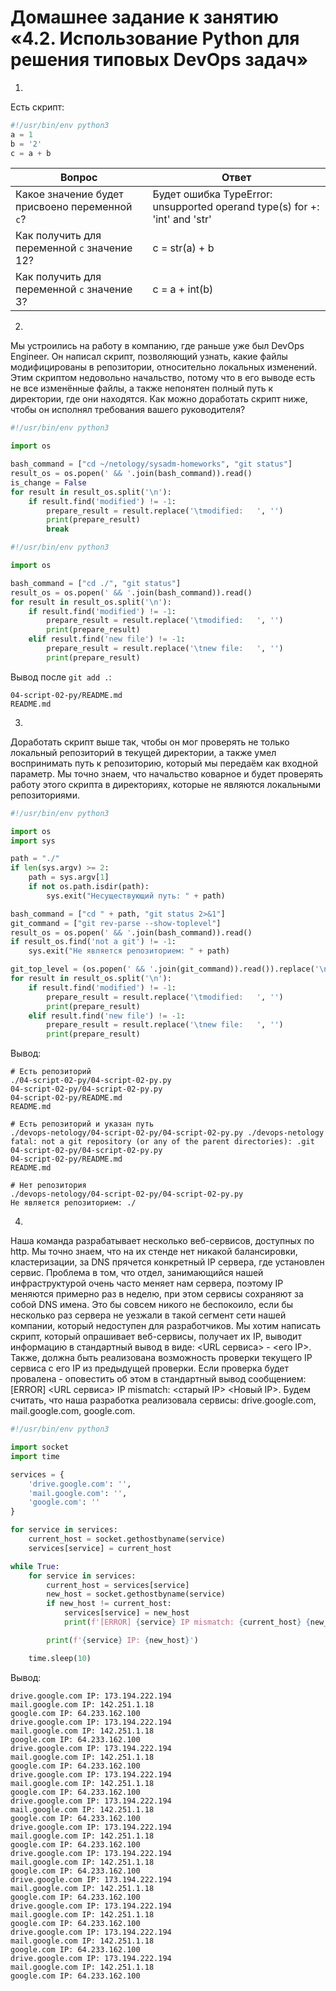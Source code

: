 # Домашнее задание к занятию «4.2. Использование Python для решения типовых DevOps задач»

1.
Есть скрипт:

```python
#!/usr/bin/env python3
a = 1
b = '2'
c = a + b
```

| Вопрос                                         | Ответ                                                                      |
|------------------------------------------------|----------------------------------------------------------------------------|
| Какое значение будет присвоено переменной `c`? | Будет ошибка TypeError: unsupported operand type(s) for +: 'int' and 'str' |
| Как получить для переменной `c` значение 12?   | c = str(a) + b                                                             |
| Как получить для переменной `c` значение 3?    | c = a + int(b)                                                             |

2.
Мы устроились на работу в компанию, где раньше уже был DevOps Engineer. Он написал скрипт, позволяющий узнать, какие файлы модифицированы в репозитории, относительно локальных изменений. Этим скриптом недовольно начальство, потому что в его выводе есть не все изменённые файлы, а также непонятен полный путь к директории, где они находятся. Как можно доработать скрипт ниже, чтобы он исполнял требования вашего руководителя?

```python
#!/usr/bin/env python3

import os

bash_command = ["cd ~/netology/sysadm-homeworks", "git status"]
result_os = os.popen(' && '.join(bash_command)).read()
is_change = False
for result in result_os.split('\n'):
    if result.find('modified') != -1:
        prepare_result = result.replace('\tmodified:   ', '')
        print(prepare_result)
        break
```

```python
#!/usr/bin/env python3

import os

bash_command = ["cd ./", "git status"]
result_os = os.popen(' && '.join(bash_command)).read()
for result in result_os.split('\n'):
    if result.find('modified') != -1:
        prepare_result = result.replace('\tmodified:   ', '')
        print(prepare_result)
    elif result.find('new file') != -1:
        prepare_result = result.replace('\tnew file:   ', '')
        print(prepare_result)
```

Вывод после `git add .`:
```shell
04-script-02-py/README.md
README.md
```

3.
Доработать скрипт выше так, чтобы он мог проверять не только локальный репозиторий в текущей директории, а также умел воспринимать путь к репозиторию, который мы передаём как входной параметр. Мы точно знаем, что начальство коварное и будет проверять работу этого скрипта в директориях, которые не являются локальными репозиториями.

```python
#!/usr/bin/env python3

import os
import sys

path = "./"
if len(sys.argv) >= 2:
    path = sys.argv[1]
    if not os.path.isdir(path):
        sys.exit("Несуществующий путь: " + path)

bash_command = ["cd " + path, "git status 2>&1"]
git_command = ["git rev-parse --show-toplevel"]
result_os = os.popen(' && '.join(bash_command)).read()
if result_os.find('not a git') != -1:
    sys.exit("Не является репозиторием: " + path)

git_top_level = (os.popen(' && '.join(git_command)).read()).replace('\n', '/')
for result in result_os.split('\n'):
    if result.find('modified') != -1:
        prepare_result = result.replace('\tmodified:   ', '')
        print(prepare_result)
    elif result.find('new file') != -1:
        prepare_result = result.replace('\tnew file:   ', '')
        print(prepare_result)
```

Вывод:
```shell
# Есть репозиторий
./04-script-02-py/04-script-02-py.py
04-script-02-py/04-script-02-py.py
04-script-02-py/README.md
README.md

# Есть репозиторий и указан путь
./devops-netology/04-script-02-py/04-script-02-py.py ./devops-netology
fatal: not a git repository (or any of the parent directories): .git
04-script-02-py/04-script-02-py.py
04-script-02-py/README.md
README.md

# Нет репозитория
./devops-netology/04-script-02-py/04-script-02-py.py                  
Не является репозиторием: ./
```

4.
Наша команда разрабатывает несколько веб-сервисов, доступных по http. Мы точно знаем, что на их стенде нет никакой балансировки, кластеризации, за DNS прячется конкретный IP сервера, где установлен сервис. Проблема в том, что отдел, занимающийся нашей инфраструктурой очень часто меняет нам сервера, поэтому IP меняются примерно раз в неделю, при этом сервисы сохраняют за собой DNS имена. Это бы совсем никого не беспокоило, если бы несколько раз сервера не уезжали в такой сегмент сети нашей компании, который недоступен для разработчиков. Мы хотим написать скрипт, который опрашивает веб-сервисы, получает их IP, выводит информацию в стандартный вывод в виде: <URL сервиса> - <его IP>. Также, должна быть реализована возможность проверки текущего IP сервиса c его IP из предыдущей проверки. Если проверка будет провалена - оповестить об этом в стандартный вывод сообщением: [ERROR] <URL сервиса> IP mismatch: <старый IP> <Новый IP>. Будем считать, что наша разработка реализовала сервисы: drive.google.com, mail.google.com, google.com.
```python
#!/usr/bin/env python3

import socket
import time

services = {
    'drive.google.com': '',
    'mail.google.com': '',
    'google.com': ''
}

for service in services:
    current_host = socket.gethostbyname(service)
    services[service] = current_host

while True:
    for service in services:
        current_host = services[service]
        new_host = socket.gethostbyname(service)
        if new_host != current_host:
            services[service] = new_host
            print(f'[ERROR] {service} IP mismatch: {current_host} {new_host}')

        print(f'{service} IP: {new_host}')

    time.sleep(10)
```

Вывод:
```shell
drive.google.com IP: 173.194.222.194
mail.google.com IP: 142.251.1.18
google.com IP: 64.233.162.100
drive.google.com IP: 173.194.222.194
mail.google.com IP: 142.251.1.18
google.com IP: 64.233.162.100
drive.google.com IP: 173.194.222.194
mail.google.com IP: 142.251.1.18
google.com IP: 64.233.162.100
drive.google.com IP: 173.194.222.194
mail.google.com IP: 142.251.1.18
google.com IP: 64.233.162.100
drive.google.com IP: 173.194.222.194
mail.google.com IP: 142.251.1.18
google.com IP: 64.233.162.100
drive.google.com IP: 173.194.222.194
mail.google.com IP: 142.251.1.18
google.com IP: 64.233.162.100
drive.google.com IP: 173.194.222.194
mail.google.com IP: 142.251.1.18
google.com IP: 64.233.162.100
drive.google.com IP: 173.194.222.194
mail.google.com IP: 142.251.1.18
google.com IP: 64.233.162.100
drive.google.com IP: 173.194.222.194
mail.google.com IP: 142.251.1.18
google.com IP: 64.233.162.100
drive.google.com IP: 173.194.222.194
mail.google.com IP: 142.251.1.18
google.com IP: 64.233.162.100
drive.google.com IP: 173.194.222.194
mail.google.com IP: 142.251.1.18
google.com IP: 64.233.162.100
```